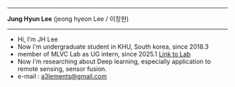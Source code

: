 --- ---
**Jung Hyun Lee** (jeong hyeon Lee / 이정현)
--- ---

- Hi, I’m JH Lee
- Now i'm undergraduate student in KHU, South korea, since 2018.3
- member of MLVC Lab as UG intern, since 2025.1 [Link to Lab](mlvc.khu.ac.kr)
- Now i'm researching about Deep learning, especially application to remote sensing, sensor fusion.
- e-mail : a3lements@gmail.com

<!---
JH-Lee-99/JH-Lee-99 is a ✨ special ✨ repository because its `README.md` (this file) appears on your GitHub profile.
You can click the Preview link to take a look at your changes.
--->
